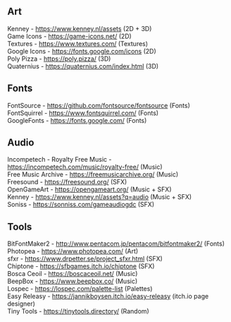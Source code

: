 ## Art

Kenney - <https://www.kenney.nl/assets> (2D + 3D)  
Game Icons - <https://game-icons.net/> (2D)  
Textures - <https://www.textures.com/> (Textures)  
Google Icons - <https://fonts.google.com/icons> (2D)  
Poly Pizza - <https://poly.pizza/> (3D)    
Quaternius - <https://quaternius.com/index.html> (3D)  


## Fonts

FontSource - <https://github.com/fontsource/fontsource> (Fonts)  
FontSquirrel - <https://www.fontsquirrel.com/> (Fonts)  
GoogleFonts - <https://fonts.google.com/> (Fonts)  


## Audio
Incompetech - Royalty Free Music - <https://incompetech.com/music/royalty-free/> (Music)  
Free Music Archive - <https://freemusicarchive.org/> (Music)  
Freesound - <https://freesound.org/> (SFX)  
OpenGameArt - <https://opengameart.org/> (Music + SFX)  
Kenney - <https://www.kenney.nl/assets?q=audio> (Music + SFX)  
Soniss - <https://sonniss.com/gameaudiogdc> (SFX)  


## Tools
BitFontMaker2 - <http://www.pentacom.jp/pentacom/bitfontmaker2/> (Fonts)  
Photopea - <https://www.photopea.com/> (Art)  
sfxr - <https://www.drpetter.se/project_sfxr.html> (SFX)  
Chiptone - <https://sfbgames.itch.io/chiptone> (SFX)    
Bosca Ceoil - <https://boscaceoil.net/> (Music)  
BeepBox - <https://www.beepbox.co/> (Music)    
Lospec - <https://lospec.com/palette-list> (Palettes)    
Easy Releasy - <https://jannikboysen.itch.io/easy-releasy> (itch.io page designer)  
Tiny Tools - <https://tinytools.directory/> (Random)  
